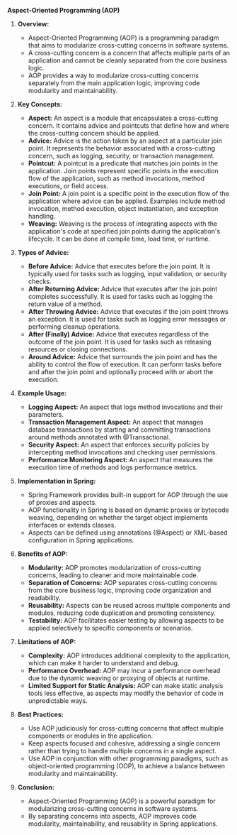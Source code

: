**Aspect-Oriented Programming (AOP)**

1. **Overview:**
   - Aspect-Oriented Programming (AOP) is a programming paradigm that aims to modularize cross-cutting concerns in software systems.
   - A cross-cutting concern is a concern that affects multiple parts of an application and cannot be cleanly separated from the core business logic.
   - AOP provides a way to modularize cross-cutting concerns separately from the main application logic, improving code modularity and maintainability.

2. **Key Concepts:**
   - **Aspect:** An aspect is a module that encapsulates a cross-cutting concern. It contains advice and pointcuts that define how and where the cross-cutting concern should be applied.
   - **Advice:** Advice is the action taken by an aspect at a particular join point. It represents the behavior associated with a cross-cutting concern, such as logging, security, or transaction management.
   - **Pointcut:** A pointcut is a predicate that matches join points in the application. Join points represent specific points in the execution flow of the application, such as method invocations, method executions, or field access.
   - **Join Point:** A join point is a specific point in the execution flow of the application where advice can be applied. Examples include method invocation, method execution, object instantiation, and exception handling.
   - **Weaving:** Weaving is the process of integrating aspects with the application's code at specified join points during the application's lifecycle. It can be done at compile time, load time, or runtime.

3. **Types of Advice:**
   - **Before Advice:** Advice that executes before the join point. It is typically used for tasks such as logging, input validation, or security checks.
   - **After Returning Advice:** Advice that executes after the join point completes successfully. It is used for tasks such as logging the return value of a method.
   - **After Throwing Advice:** Advice that executes if the join point throws an exception. It is used for tasks such as logging error messages or performing cleanup operations.
   - **After (Finally) Advice:** Advice that executes regardless of the outcome of the join point. It is used for tasks such as releasing resources or closing connections.
   - **Around Advice:** Advice that surrounds the join point and has the ability to control the flow of execution. It can perform tasks before and after the join point and optionally proceed with or abort the execution.

4. **Example Usage:**
   - **Logging Aspect:** An aspect that logs method invocations and their parameters.
   - **Transaction Management Aspect:** An aspect that manages database transactions by starting and committing transactions around methods annotated with @Transactional.
   - **Security Aspect:** An aspect that enforces security policies by intercepting method invocations and checking user permissions.
   - **Performance Monitoring Aspect:** An aspect that measures the execution time of methods and logs performance metrics.

5. **Implementation in Spring:**
   - Spring Framework provides built-in support for AOP through the use of proxies and aspects.
   - AOP functionality in Spring is based on dynamic proxies or bytecode weaving, depending on whether the target object implements interfaces or extends classes.
   - Aspects can be defined using annotations (@Aspect) or XML-based configuration in Spring applications.

6. **Benefits of AOP:**
   - **Modularity:** AOP promotes modularization of cross-cutting concerns, leading to cleaner and more maintainable code.
   - **Separation of Concerns:** AOP separates cross-cutting concerns from the core business logic, improving code organization and readability.
   - **Reusability:** Aspects can be reused across multiple components and modules, reducing code duplication and promoting consistency.
   - **Testability:** AOP facilitates easier testing by allowing aspects to be applied selectively to specific components or scenarios.

7. **Limitations of AOP:**
   - **Complexity:** AOP introduces additional complexity to the application, which can make it harder to understand and debug.
   - **Performance Overhead:** AOP may incur a performance overhead due to the dynamic weaving or proxying of objects at runtime.
   - **Limited Support for Static Analysis:** AOP can make static analysis tools less effective, as aspects may modify the behavior of code in unpredictable ways.

8. **Best Practices:**
   - Use AOP judiciously for cross-cutting concerns that affect multiple components or modules in the application.
   - Keep aspects focused and cohesive, addressing a single concern rather than trying to handle multiple concerns in a single aspect.
   - Use AOP in conjunction with other programming paradigms, such as object-oriented programming (OOP), to achieve a balance between modularity and maintainability.

9. **Conclusion:**
   - Aspect-Oriented Programming (AOP) is a powerful paradigm for modularizing cross-cutting concerns in software systems.
   - By separating concerns into aspects, AOP improves code modularity, maintainability, and reusability in Spring applications.